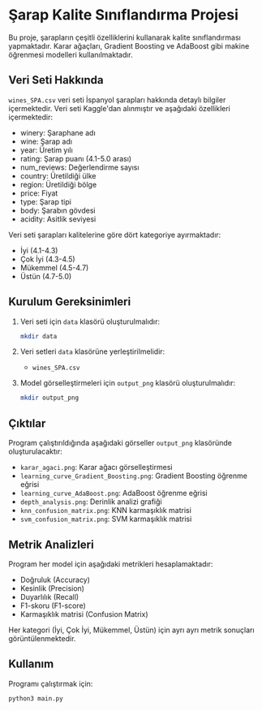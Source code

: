 # Şarap Kalite Sınıflandırma Projesi

Bu proje, şarapların çeşitli özelliklerini kullanarak kalite sınıflandırması yapmaktadır. Karar ağaçları, Gradient Boosting ve AdaBoost gibi makine öğrenmesi modelleri kullanılmaktadır.

## Veri Seti Hakkında

`wines_SPA.csv` veri seti İspanyol şarapları hakkında detaylı bilgiler içermektedir. Veri seti Kaggle'dan alınmıştır ve aşağıdaki özellikleri içermektedir:

- winery: Şaraphane adı
- wine: Şarap adı
- year: Üretim yılı
- rating: Şarap puanı (4.1-5.0 arası)
- num_reviews: Değerlendirme sayısı
- country: Üretildiği ülke
- region: Üretildiği bölge
- price: Fiyat
- type: Şarap tipi
- body: Şarabın gövdesi
- acidity: Asitlik seviyesi

Veri seti şarapları kalitelerine göre dört kategoriye ayırmaktadır:

- İyi (4.1-4.3)
- Çok İyi (4.3-4.5)
- Mükemmel (4.5-4.7)
- Üstün (4.7-5.0)

## Kurulum Gereksinimleri

1. Veri seti için `data` klasörü oluşturulmalıdır:

   ```bash
   mkdir data
   ```

2. Veri setleri `data` klasörüne yerleştirilmelidir:

   - `wines_SPA.csv`

3. Model görselleştirmeleri için `output_png` klasörü oluşturulmalıdır:
   ```bash
   mkdir output_png
   ```

## Çıktılar

Program çalıştırıldığında aşağıdaki görseller `output_png` klasöründe oluşturulacaktır:

- `karar_agaci.png`: Karar ağacı görselleştirmesi
- `learning_curve_Gradient_Boosting.png`: Gradient Boosting öğrenme eğrisi
- `learning_curve_AdaBoost.png`: AdaBoost öğrenme eğrisi
- `depth_analysis.png`: Derinlik analizi grafiği
- `knn_confusion_matrix.png`: KNN karmaşıklık matrisi
- `svm_confusion_matrix.png`: SVM karmaşıklık matrisi

## Metrik Analizleri

Program her model için aşağıdaki metrikleri hesaplamaktadır:

- Doğruluk (Accuracy)
- Kesinlik (Precision)
- Duyarlılık (Recall)
- F1-skoru (F1-score)
- Karmaşıklık matrisi (Confusion Matrix)

Her kategori (İyi, Çok İyi, Mükemmel, Üstün) için ayrı ayrı metrik sonuçları görüntülenmektedir.

## Kullanım

Programı çalıştırmak için:

```bash
python3 main.py
```
